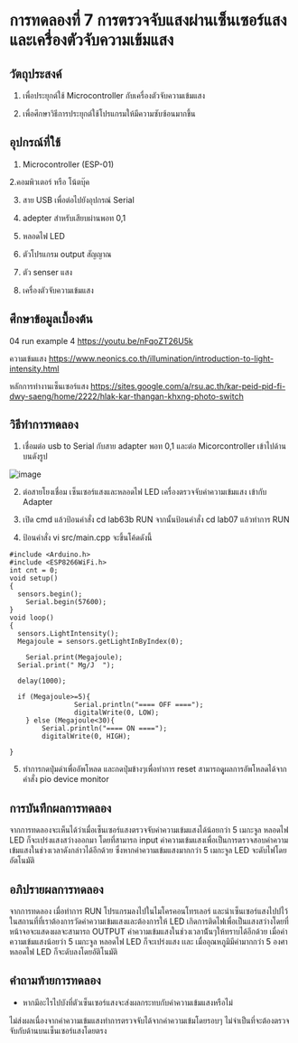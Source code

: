 # การทดลองที่ 7 การตรวจจับแสงผ่านเซ็นเซอร์แสงและเครื่องตัวจับความเข้มแสง

## วัตถุประสงค์
1. เพื่อประยุกต์ใช้ Microcontroller กับเครื่องตัวจับความเข้มแสง

2. เพื่อศึกษาวิธีการประยุกต์ใช้โปรแกรมให้มีความซับซ้อนมากขึ้น

## อุปกรณ์ที่ใช้
1. Microcontroller (ESP-01)

2.คอมพิวเตอร์ หรือ โน้ตบุ๊ค

3. สาย USB เพื่อต่อไปยังอุปกรณ์ Serial

4. adepter สำหรับเสียบผ่านพอท 0,1

5. หลอดไฟ LED 

6. ตัวโปรแกรม output สัญญาณ

7. ตัว senser แสง

8. เครื่องตัวจับความเข้มแสง

## ศึกษาข้อมูลเบื้องต้น

04 run example 4 https://youtu.be/nFqoZT26U5k

ความเข้มแสง https://www.neonics.co.th/illumination/introduction-to-light-intensity.html

หลักการทำงานเซ็นเซอร์แสง https://sites.google.com/a/rsu.ac.th/kar-peid-pid-fi-dwy-saeng/home/2222/hlak-kar-thangan-khxng-photo-switch

## วิธีทำการทดลอง
1. เชื่อมต่อ usb to Serial กับสาย adapter พอท 0,1 และต่อ Micorcontroller เข้าไปด้านบนดังรูป

![image](https://user-images.githubusercontent.com/80879791/113162693-b3c22a80-9269-11eb-88fa-ccdf1475632b.png)

2. ต่อสายโยงเชื่อม เซ็นเซอร์แสงและหลอดไฟ LED เครื่องตรวจจับค่าความเข้มแสง เข้ากับ Adapter

3. เปิด cmd แล้วป้อนคำสั่ง cd lab63b RUN จากนั้นป้อนคำสั่ง cd lab07 แล้วทำการ RUN

4. ป้อนคำสั่ง vi src/main.cpp จะขึ้นโค้ดดังนี้

```
#include <Arduino.h>
#include <ESP8266WiFi.h>
int cnt = 0;
void setup()
{
  sensors.begin();
	Serial.begin(57600);
}
void loop()
{
  sensors.LightIntensity();
  Megajoule = sensors.getLightInByIndex(0);
  
	Serial.print(Megajoule);
  Serial.print(" Mg/J  ");

  delay(1000);
  
  if (Megajoule>=5){
                Serial.println("==== OFF ====");
                digitalWrite(0, LOW);
	} else (Megajoule<30){
		Serial.println("==== ON ====");
		digitalWrite(0, HIGH);

}
```

5. ทำการกดปุ่มดำเพื่ออัพโหลด และกดปุ่มข้างๆเพื่อทำการ reset สามารถดุูผลการอัพโหลดได้จากคำสั่ง pio device monitor

## การบันทึกผลการทดลอง
จากการทดลองจะเห็นได้ว่าเมื่อเซ็นเซอร์แสงตรวจจับค่าความเข้มแสงได้น้อยกว่า 5 เมกะจูล หลอดไฟ LED ก็จะเปร่งแสงสว่างออกมา โดยที่สามารถ input ค่าความเข้มแสงเพื่อเป็นการตรวจสอบค่าความเข้มแสงในช่วงเวลาดังกล่าวได้อีกด้วย ซึ่งหากค่าความเข้มแสงมากกว่า 5 เมกะจูล LED จะดับไฟโดยอัตโนมัติ

## อภิปรายผลการทดลอง
จากการทดลอง เมื่อทำการ RUN โปรแกรมลงไปในไมโครคอนโทรเลอร์ และนำเซ็นเซอร์แสงไปปไว้ในสถานที่ที่เราต้องการวัดค่าความเข้มแสงและต้องการให้ LED เกิดการติดไฟเพื่อเป็นแสงสว่างโดยที่หน้าจอจะแสดงผลจะสามารถ OUTPUT ค่าความเข้มแสงในช่วงเวลาน้ันๆให้ทราบได้อีกด้วย เมื่อค่าความเข้มแสงน้อยว่า 5 เมกะจูล หลอดไฟ LED ก็จะเปร่งแสง เเละ เมื่ออุณหภูมิมีค่ามากกว่า 5 องศา หลอดไฟ LED ก็จะดับลงโดยอัติโนมัติ

## คำถามท้ายการทดลอง
- หากมีอะไรไปบังที่ตัวเซ็นเซอร์แสงจะส่งผลกระทบกับค่าความเข้มแสงหรือไม่

ไม่ส่งผลเนื่องจากค่าความเข้มแสงทำการตรวจจับได้จากค่าความเข้มโดยรอบๆ ไม่จำเป็นที่จะต้องตรวจจับกับด้านบนเซ็นเซอร์แสงโดยตรง 
